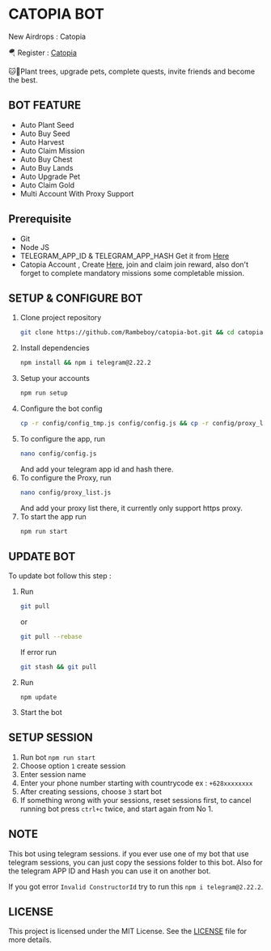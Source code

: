 # CATOPIA BOT

New Airdrops : Catopia

🪂 Register : [Catopia](https://t.me/catopia_game_bot)

🐱🌱Plant trees, upgrade pets, complete quests, invite friends and become the best.

## BOT FEATURE

- Auto Plant Seed
- Auto Buy Seed
- Auto Harvest
- Auto Claim Mission
- Auto Buy Chest
- Auto Buy Lands
- Auto Upgrade Pet 
- Auto Claim Gold
- Multi Account With Proxy Support

## Prerequisite

- Git
- Node JS
- TELEGRAM_APP_ID & TELEGRAM_APP_HASH Get it from [Here](https://my.telegram.org/auth?to=apps)
- Catopia Account , Create [Here](https://t.me/catopia_game_bot/), join and claim join reward, also don't forget to complete mandatory missions some completable mission.

## SETUP & CONFIGURE BOT

1. Clone project repository
   ```bash
   git clone https://github.com/Rambeboy/catopia-bot.git && cd catopia-bot
   ```
2. Install dependencies 
   ```bash
   npm install && npm i telegram@2.22.2
   ```
3. Setup your accounts
   ```bash
   npm run setup
   ```
4. Configure the bot config 
   ```bash
   cp -r config/config_tmp.js config/config.js && cp -r config/proxy_list_tmp.js config/proxy_list.js
   ```
5. To configure the app, run
   ```bash
   nano config/config.js
   ```
   And add your telegram app id and hash there.
6. To configure the Proxy, run
   ```bash
   nano config/proxy_list.js
   ```
   And add your proxy list there, it currently only support https proxy.
7. To start the app run
   ```bash
   npm run start
   ```

## UPDATE BOT

To update bot follow this step :
1. Run
   ```bash
   git pull
   ```
   or
   ```bash
   git pull --rebase
   ```
   If error run
   ```bash
   git stash && git pull
   ```
2. Run
   ```
   npm update
   ```
3. Start the bot

## SETUP SESSION

1. Run bot `npm run start`
2. Choose option `1` create session
3. Enter session name
4. Enter your phone number starting with countrycode ex : `+628xxxxxxxx`
5. After creating sessions, choose `3` start bot
6. If something wrong with your sessions, reset sessions first, to cancel running bot press `ctrl+c` twice, and start again from No 1.

## NOTE

This bot using telegram sessions. if you ever use one of my bot that use telegram sessions, you can just copy the sessions folder to this bot. Also for the telegram APP ID and Hash you can use it on another bot.

If you got error `Invalid ConstructorId` try to run this ```npm i telegram@2.22.2```.

## LICENSE

This project is licensed under the MIT License. See the [LICENSE](LICENSE) file for more details.
